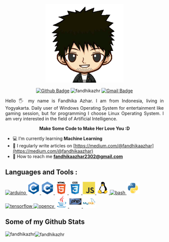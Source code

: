 
<p align="center">
  <img width="250" height="250" src="myav/gif.gif">
</p>

<div align="center">
  
  [![Github Badge](https://img.shields.io/badge/-fandhikazhr-grey?style=flat&logo=github&logoColor=white&link=https://github.com/fandhikazhr/)](https://www.github.com/fandhikazhr/) <img src="https://komarev.com/ghpvc/?username=fandhikazhr&label=Profile%20views&color=0e75b6&style=flat" alt="fandhikazhr" /> [![Gmail Badge](https://img.shields.io/badge/-fandhikaazhar2302@gmail.com-c14438?style=flat&logo=Gmail&logoColor=white&link=mailto:fandhikaazhar2302@gmail.com)](mailto:fandhikaazhar2302@gmail.com)

</div>

<p align="justify">Hello 🖐 my name is Fandhika Azhar. I am from Indonesia, living in Yogyakarta. Daily user of Windows Operating System for entertainment like gaming session, but for programming I choose Linux Operating System. I am very interested in the field of Artificial Intelligence.</p>

<p align="center">
  <b>Make Some Code to Make Her Love You :D</b>
</p>

- :computer: I’m currently learning **Machine Learning**
- 📝 I regularly write articles on [https://medium.com/@fandhikaazhar](https://medium.com/@fandhikaazhar)
- 📧 How to reach me **fandhikaazhar2302@gmail.com**


## Languages and Tools :
<p align="left"> <a href="https://www.arduino.cc/" target="_blank" rel="noreferrer"> <img src="https://cdn.worldvectorlogo.com/logos/arduino-1.svg" alt="arduino" width="40" height="40"/> </a> <a href="https://www.cprogramming.com/" target="_blank" rel="noreferrer"> <img src="https://raw.githubusercontent.com/devicons/devicon/master/icons/c/c-original.svg" alt="c" width="40" height="40"/> </a> <a href="https://www.w3schools.com/cpp/" target="_blank" rel="noreferrer"> <img src="https://raw.githubusercontent.com/devicons/devicon/master/icons/cplusplus/cplusplus-original.svg" alt="cplusplus" width="40" height="40"/> </a> <a href="https://www.w3.org/html/" target="_blank" rel="noreferrer"> <img src="https://raw.githubusercontent.com/devicons/devicon/master/icons/html5/html5-original-wordmark.svg" alt="html5" width="40" height="40"/> <a href="https://www.w3schools.com/css/" target="_blank" rel="noreferrer"> <img src="https://raw.githubusercontent.com/devicons/devicon/master/icons/css3/css3-original-wordmark.svg" alt="css3" width="40" height="40"/> </a> </a>  <a href="https://developer.mozilla.org/en-US/docs/Web/JavaScript" target="_blank" rel="noreferrer"> <img src="https://raw.githubusercontent.com/devicons/devicon/master/icons/javascript/javascript-original.svg" alt="javascript" width="40" height="40"/> </a> <a href="https://www.linux.org/" target="_blank" rel="noreferrer"> <img src="https://raw.githubusercontent.com/devicons/devicon/master/icons/linux/linux-original.svg" alt="linux" width="40" height="40"/> </a> <a href="https://www.gnu.org/software/bash/" target="_blank" rel="noreferrer"> <img src="https://www.vectorlogo.zone/logos/gnu_bash/gnu_bash-icon.svg" alt="bash" width="40" height="40"/> <a href="https://www.python.org" target="_blank" rel="noreferrer"> <img src="https://raw.githubusercontent.com/devicons/devicon/master/icons/python/python-original.svg" alt="python" width="40" height="40"/> </a> <a href="https://www.tensorflow.org" target="_blank" rel="noreferrer"> <img src="https://www.vectorlogo.zone/logos/tensorflow/tensorflow-icon.svg" alt="tensorflow" width="40" height="40"/> </a> </a> <a href="https://opencv.org/" target="_blank" rel="noreferrer"> <img src="https://www.vectorlogo.zone/logos/opencv/opencv-icon.svg" alt="opencv" width="40" height="40"/> </a> <a href="https://www.java.com" target="_blank" rel="noreferrer"> <img src="https://raw.githubusercontent.com/devicons/devicon/master/icons/java/java-original.svg" alt="java" width="40" height="40"/> </a> <a href="https://www.php.net" target="_blank" rel="noreferrer"> <img src="https://raw.githubusercontent.com/devicons/devicon/master/icons/php/php-original.svg" alt="php" width="40" height="40"/> </a> <a href="https://www.mysql.com/" target="_blank" rel="noreferrer"> <img src="https://raw.githubusercontent.com/devicons/devicon/master/icons/mysql/mysql-original-wordmark.svg" alt="mysql" width="40" height="40"/> </a> </p>

## Some of my Github Stats

<p><img align="left" src="https://github-readme-stats.vercel.app/api?username=fandhikazhr&show_icons=true&locale=en&theme=nord" alt="fandhikazhr" /></p>

<p><img align="center" src="https://github-readme-stats.vercel.app/api/top-langs?username=fandhikazhr&show_icons=true&locale=en&layout=compact&theme=nord" alt="fandhikazhr" /></p>
